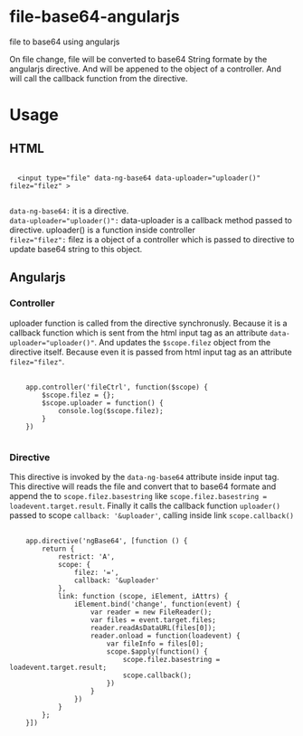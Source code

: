 # file-base64-angularjs
file to base64 using angularjs

On file change, file will be converted to base64 String formate by the angularjs directive. 
And will be appened to the object of a controller. And will call the callback function from the directive.

<h1>Usage</h1>

<h2>HTML</h2>
<pre>
  <code>
  &lt;input type="file" data-ng-base64 data-uploader="uploader()" filez="filez" &gt;
  </code>
</pre>
<p>
<code>data-ng-base64:</code> it is a directive.<br>
<code>data-uploader="uploader()":</code> data-uploader is a callback method passed to directive. uploader() is a function inside controller<br>
<code>filez="filez":</code> filez is a object of a controller which is passed to directive to update base64 string to this object.<br>
</p>

<h2>Angularjs</h2>
<h3>Controller</h3>
<p>
uploader function is called from the directive synchronusly. Because it is a callback function which is sent from the html input tag
as an attribute <code>data-uploader="uploader()"</code>. And updates the <code>$scope.filez</code> object from the directive itself. Because even it is passed from html input tag as an attribute <code>filez="filez"</code>.
</p>

<pre>
  <code>
  	app.controller('fileCtrl', function($scope) {
		$scope.filez = {};
		$scope.uploader = function() {
			console.log($scope.filez);
		}
	})
  </code>
</pre>


<h3>Directive</h3>
<p>
This directive is invoked by the <code>data-ng-base64</code> attribute inside input tag. This directive will reads the file and convert 
that to base64 formate and append the to <code>scope.filez.basestring</code> like <code>scope.filez.basestring = loadevent.target.result</code>. Finally it calls the callback function <code>uploader()</code> passed to scope <code>callback: '&uploader'</code>, calling inside link <code>scope.callback()</code>
</p>
<pre>
  <code>
	app.directive('ngBase64', [function () {
		return {
			restrict: 'A',
			scope: {
				filez: '=',
				callback: '&uploader'
			},
			link: function (scope, iElement, iAttrs) {
				iElement.bind('change', function(event) {
					var reader = new FileReader();
					var files = event.target.files;
					reader.readAsDataURL(files[0]);
					reader.onload = function(loadevent) {
						var fileInfo = files[0];
						scope.$apply(function() {
							scope.filez.basestring = loadevent.target.result;
							scope.callback();
						})
					}
				})
			}
		};
	}])
  </code>
</pre>
